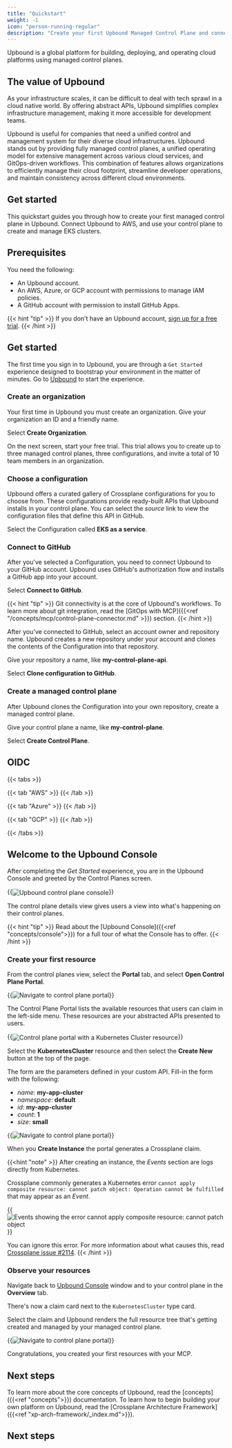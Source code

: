 ```yaml
---
title: "Quickstart"
weight: -1
icon: "person-running-regular"
description: "Create your first Upbound Managed Control Plane and connect it to your cloud provider."
---
```


Upbound is a global platform for building, deploying, and operating cloud
platforms using managed control planes.

## The value of Upbound

As your infrastructure scales, it can be difficult to deal with tech sprawl in a
cloud native world. By offering abstract APIs, Upbound simplifies complex
infrastructure management, making it more accessible for development teams.

Upbound is useful for companies that need a unified control and management
system for their diverse cloud infrastructures. Upbound stands out by providing
fully managed control planes, a unified operating model for extensive management
across various cloud services, and GitOps-driven workflows. This combination of
features allows organizations to efficiently manage their cloud footprint,
streamline developer operations, and maintain consistency across different cloud
environments.

## Get started

This quickstart guides you through how to create your first managed control plane in Upbound. Connect Upbound to AWS, and use your control plane to create and manage EKS clusters.

## Prerequisites

You need the following:

- An Upbound account.
- An AWS, Azure, or GCP account with permissions to manage IAM policies.
- A GitHub account with permission to install GitHub Apps.

{{< hint "tip" >}}
If you don't have an Upbound account, [sign up for a free trial](https://accounts.upbound.io/register).
{{< /hint >}}

## Get started

The first time you sign in to Upbound, you are through a `Get Started` experience designed to bootstrap your environment in the matter of minutes. Go to [Upbound](https://console.upbound.io) to start the experience.

### Create an organization

Your first time in Upbound you must create an organization. Give your organization an ID and a friendly name.

Select **Create Organization**.


On the next screen, start your free trial. This trial allows you to create up to three managed control planes, three configurations, and invite a total of 10 team members in an organization.


### Choose a configuration

Upbound offers a curated gallery of Crossplane configurations for you to choose from. These configurations provide ready-built APIs that Upbound installs in your control plane. You can select the _source_ link to view the configuration files that define this API in GitHub.

Select the Configuration called **EKS as a service**.


### Connect to GitHub

After you've selected a Configuration, you need to connect Upbound to your GitHub account. Upbound uses GitHub's authorization flow and installs a GitHub app into your account.

Select **Connect to GitHub**.


{{< hint "tip" >}}
Git connectivity is at the core of Upbound's workflows. To learn more about git integration, read the [GitOps with MCP]({{<ref "/concepts/mcp/control-plane-connector.md" >}}) section.
{{< /hint >}}

After you've connected to GitHub, select an account owner and repository name. Upbound creates a new repository under your account and clones the contents of the Configuration into that repository.

<!-- vale Google.FirstPerson = NO -->
<!-- allow "my" -->

Give your repository a name, like **my-control-plane-api**.

<!-- vale Google.FirstPerson = YES -->

Select **Clone configuration to GitHub**.


### Create a managed control plane

After Upbound clones the Configuration into your own repository, create a managed control plane.

<!-- vale Google.FirstPerson = NO -->
<!-- allow "my" -->

Give your control plane a name, like **my-control-plane**.

<!-- vale Google.FirstPerson = YES -->

Select **Create Control Plane**.




## OIDC

{{< tabs >}}

{{< tab "AWS" >}}
{{< /tab >}}

{{< tab "Azure" >}}
{{< /tab >}}

{{< tab "GCP" >}}
{{< /tab >}}

{{< /tabs >}}

## Welcome to the Upbound Console

After completing the _Get Started_ experience, you are in the Upbound Console and greeted by the Control Planes screen.

{{<img src="quickstart/images/control-plane-console.png" alt="Upbound control plane console" size="small" align="center">}}

The control plane details view gives users a view into what's happening on their control planes.

{{< hint "tip" >}}
Read about the [Upbound Console]({{<ref "concepts/console">}}) for a full tour of what the Console has to offer.
{{< /hint >}}

### Create your first resource

From the control planes view, select the **Portal** tab, and select **Open Control Plane Portal**.

{{<img src="quickstart/images/get-started-portal-link.png" alt="Navigate to control plane portal" size="small" unBlur="true" lightbox="true">}}

The Control Plane Portal lists the available resources that users can claim in the left-side menu.
These resources are your abstracted APIs presented to users.

{{<img src="quickstart/images/cp-create-kubernetescluster.png" alt="Control plane portal with a Kubernetes Cluster resource" size="small" align="center">}}

Select the **KubernetesCluster** resource and then select the **Create New** button at the top of the page.

The form are the parameters defined in your custom API. Fill-in the form with the following:

<!-- vale Google.FirstPerson = NO -->
<!-- allow "my" -->

- _name_: **my-app-cluster**
- _namespace_: **default**
- _id_: **my-app-cluster**
- _count_: **1**
- _size_: **small**
<!-- vale Google.FirstPerson = YES -->

{{<img src="quickstart/images/get-started-k8s-cluster-create.png" alt="Navigate to control plane portal"  lightbox="true">}}

When you **Create Instance** the portal generates a Crossplane claim.

{{<hint "note" >}}
After creating an instance, the _Events_ section are logs directly from Kubernetes.

Crossplane commonly generates a Kubernetes error `cannot apply composite resource: cannot patch object: Operation cannot be fulfilled` that may appear as an _Event_.

{{<img src="quickstart/images/event-error-cannot-patch.png" alt="Events showing the error cannot apply composite resource: cannot patch object" size="small" unBlur="true" align="center">}}

You can ignore this error. For more information about what causes this, read [Crossplane issue #2114](https://github.com/crossplane/crossplane/issues/2114).
{{< /hint >}}

### Observe your resources

Navigate back to [Upbound Console](https://console.upbound.io) window and to your control plane in the **Overview** tab.

There's now a claim card next to the `KubernetesCluster` type card.

Select the claim and Upbound renders the full resource tree that's getting created and managed by your managed control plane.

{{<img src="quickstart/images/get-started-k8s-created.png" alt="Navigate to control plane portal" lightbox="true">}}

Congratulations, you created your first resources with your MCP.

## Next steps

To learn more about the core concepts of Upbound, read the [concepts]({{<ref "concepts">}}) documentation. To learn how to begin building your own platform on Upbound, read the [Crossplane Architecture Framework]({{<ref "xp-arch-framework/_index.md">}}).

<!-- Named Links -->

[accounts.upbound.io]: https://accounts.upbound.io
[cloud.upbound.io]: https://cloud.upbound.io
[AWS IAM console]: https://console.aws.amazon.com/iam


## Next steps